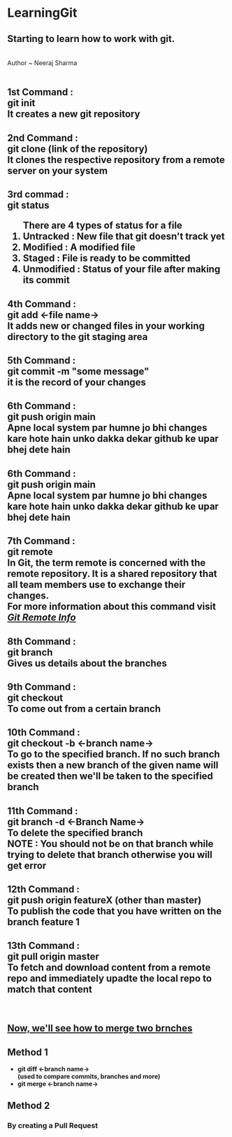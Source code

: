 # LearningGit
<h2>Starting to learn how to work with git.</h2>
<br>
Author ~ Neeraj Sharma
<br><br>
<h2>
    <b>1st Command :<b><br>
    git init <br>
    It creates a new git repository<br>
</h2>
<h2>
    <b>2nd Command :<b><br>
    git clone (link of the repository)<br>
    It clones the respective repository from a remote server on your system<br>
</h2>
<h2>
    <b>3rd commad : <b><br>
    git status<br>
    <ol>
    There are 4 types of status for a file<br>
    <li><b>Untracked</b> : New file that git doesn't track yet</li>
    <li><b>Modified</b> : A modified file</li>
    <li><b>Staged</b> : File is ready to be committed</li>
    <li><b>Unmodified</b> : Status of your file after making its commit</li>
    </ol>
</h2>
<h2>
    <b>4th Command :<b><br>
    git add <-file name-> <br>
    It adds new or changed files in your working directory to the git staging area<br>
</h2>
<h2>
    <b>5th Command :<b><br>
    git commit -m "some message" <br>
    it is the record of your changes<br>
</h2>
<h2>
    <b>6th Command :<b><br>
    git push origin main <br>
    Apne local system par humne jo bhi changes kare hote hain unko dakka dekar github ke upar bhej dete hain<br>
</h2>
<h2>
    <b>6th Command :<b><br>
    git push origin main <br>
    Apne local system par humne jo bhi changes kare hote hain unko dakka dekar github ke upar bhej dete hain<br>
</h2>
<h2>
    <b>7th Command :<b><br>
    git remote <br>
    In Git, the term remote is concerned with the remote repository. It is a shared repository that all team members use to exchange their changes.<br>
    For more information about this command visit <a href="https://www.javatpoint.com/git-remote" target="_blank"><i>Git Remote Info</i></a>
</h2>
<h2>
    <b>8th Command :<b><br>
    git branch <br>
    Gives us details about the branches<br>
</h2>
<h2>
    <b>9th Command :<b><br>
    git checkout <br>
    To come out from a certain branch<br>
</h2>
<h2>
    <b>10th Command :<b><br>
    git checkout -b <-branch name-> <br>
    To go to the specified branch. If no such branch exists then a new branch of the given name will be created then we'll be taken to the specified branch<br>
</h2>
<h2>
    <b>11th Command :<b><br>
    git branch -d <-Branch Name-> <br>
    To delete the specified branch<br>
    <b>NOTE : </b> You should not be on that branch while trying to delete that branch otherwise you will get error
</h2>
<h2>
    <b>12th Command :<b><br>
    git push origin featureX (other than master) <br>
    To publish the code that you have written on the branch feature 1<br>
</h2>
<h2>
    <b>13th Command :<b><br>
    git pull origin master <br>
    To fetch and download content from a remote repo and immediately upadte the local repo to match that content<br>
</h2>
<br>
<h2>
    <u>Now, we'll see how to merge two brnches</u><br>
</h2>
<h2>
    Method 1
</h2>
<ul>
    <li>
        git diff <-branch name-><br>
        (used to compare commits, branches and more)
    </li>
    <li>
        git merge <-branch name->
    </li>
</ul>
<h2>
    Method 2
</h2>
<h3>
    By creating a Pull Request
</h3>
<br>


